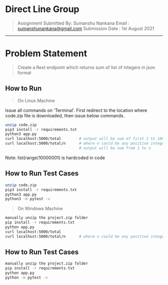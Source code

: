 # Direct Line Group 

> Assignment Submitted By: Sumanshu Nankana
> Email : sumanshunankana@gmail.com
> Submission Date : 1st August 2021
--------------------------------------------------------------------------------
# Problem Statement
> Create a Rest endpoint which returns sum of list of integers
in json format

## How to Run
> On Linux Machine

Issue all commands on 'Terminal'. 
First redirect to the location where code.zip file is downloaded, then
issue below commands.

```sh
unzip code.zip
pip3 install -r requirements.txt
python3 app.py
curl localhost:5000/total        # output will be sum of first 1 to 10000000 numbers
curl localhost:5000/total/n      # where n could be any positive integer
                                 # output will be sum from 1 to n
```
Note:  list(range(10000001) is hardcoded in code

## How to Run Test Cases
```sh
unzip code.zip
pip3 install -r requirements.txt
python3 app.py
python3 -m pytest -v
```

> On Windows Machine

```sh
manually unzip the project.zip folder
pip install -r requirements.txt
python app.py
curl localhost:5000/total
curl localhost:5000/total/n      # where n could be any positive integer
```

## How to Run Test Cases
```sh
manually unzip the project.zip folder
pip install -r requirements.txt
python app.py
python -m pytest -v
```
